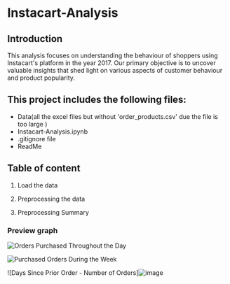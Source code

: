 # Instacart-Analysis
## Introduction
This analysis focuses on understanding the behaviour of shoppers using Instacart's platform in the year 2017. Our primary objective is to uncover valuable insights that shed light on various aspects of customer behaviour and product popularity. 
## This project includes the following files:
- Data(all the excel files but without 'order_products.csv' due the file is too large )
- Instacart-Analysis.ipynb
- .gitignore file
- ReadMe
## Table of content
1. Load the data

2. Preprocessing the data

3. Preprocessing Summary

### Preview graph
![Orders Purchased Throughout the Day](https://github.com/kaizermm/Instacart-Analysis/assets/121756502/57683771-f9b2-4ce4-97e1-cff045a2be30)


![Purchased Orders During the Week](https://github.com/kaizermm/Instacart-Analysis/assets/121756502/709fcce5-52d2-4b9c-a3e2-1b92a4735c16)



![Days Since Prior Order - Number of Orders]![image](https://github.com/kaizermm/Instacart-Analysis/assets/121756502/17ce4baf-6e31-4bac-8562-fd198d3252e6)


